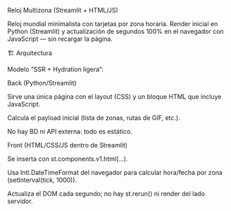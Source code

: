 Reloj Multizona (Streamlit + HTML/JS)

Reloj mundial minimalista con tarjetas por zona horaria.
Render inicial en Python (Streamlit) y actualización de segundos 100% en el navegador con JavaScript — sin recargar la página.

🏗️ Arquitectura

Modelo “SSR + Hydration ligera”:

Back (Python/Streamlit)

Sirve una única página con el layout (CSS) y un bloque HTML que incluye JavaScript.

Calcula el payload inicial (lista de zonas, rutas de GIF, etc.).

No hay BD ni API externa: todo es estático.

Front (HTML/CSS/JS dentro de Streamlit)

Se inserta con st.components.v1.html(...).

Usa Intl.DateTimeFormat del navegador para calcular hora/fecha por zona (setInterval(tick, 1000)).

Actualiza el DOM cada segundo; no hay st.rerun() ni render del lado servidor.
